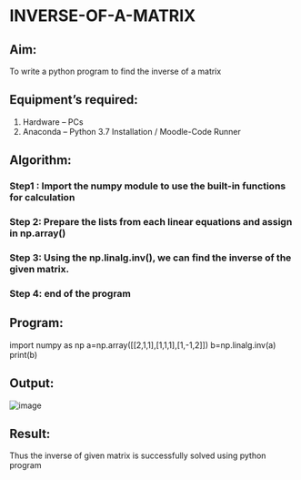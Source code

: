 # INVERSE-OF-A-MATRIX
## Aim:
To write a python program to find the inverse of a matrix
## Equipment’s required:
1. 	Hardware – PCs
2. 	Anaconda – Python 3.7 Installation / Moodle-Code Runner
## Algorithm:
### Step1 : Import the numpy module to use the built-in functions for calculation
### Step 2: Prepare the lists from each linear equations and assign in np.array()
### Step 3: Using the np.linalg.inv(), we can find the inverse of the given matrix. 
### Step 4: end of the program 

## Program:
import numpy as np
a=np.array([[2,1,1],[1,1,1],[1,-1,2]])
b=np.linalg.inv(a)
print(b)
## Output:
![image](https://github.com/user-attachments/assets/b196efe1-cc26-45ce-ab4b-8fc437e3f36c)

## Result:
Thus the inverse of given matrix is successfully solved using python program

